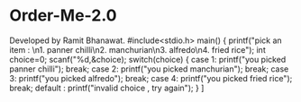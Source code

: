 # Order-Me-2.0
Developed by Ramit Bhanawat.
#include<stdio.h>
main()
{
printf("pick an item : \n1. panner chilli\n2. manchurian\n3. alfredo\n4. fried rice");
int choice=0;
scanf("%d,&choice);
switch(choice)
{
case 1:
printf("you picked panner chilli");
break;
case 2:
printf("you picked manchurian");
break;
case 3:
printf("you picked alfredo");
break;
case 4:
printf("you picked fried rice");
break;
default : printf("invalid choice , try again");
}
]
